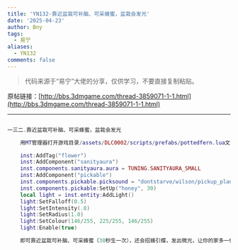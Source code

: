 ```yaml
---
title: 'YN132-靠近盆栽可补脑、可采蜂蜜，盆栽会发光'
date: '2025-04-23'
author: Bny
tags:
  - 易宁
aliases:
  - YN132
comments: false
---
```


> 代码来源于“易宁”大佬的分享，仅供学习，不要直接复制粘贴。

原帖链接：[http://bbs.3dmgame.com/thread-3859071-1-1.html](http://bbs.3dmgame.com/thread-3859071-1-1.html)

---

```lua  

一三二.靠近盆栽可补脑、可采蜂蜜，盆栽会发光	用MT管理器打开游戏目录/assets/DLC0002/scripts/prefabs/pottedfern.lua文件，在inst:AddComponent("inspectable")的下一行插入以下内容：	inst:AddTag("flower")	inst:AddComponent("sanityaura")	inst.components.sanityaura.aura = TUNING.SANITYAURA_SMALL	inst:AddComponent("pickable")	inst.components.pickable.picksound = "dontstarve/wilson/pickup_plants"	inst.components.pickable:SetUp("honey", 30)	local light = inst.entity:AddLight()	light:SetFalloff(0.5)	light:SetIntensity(.8)	light:SetRadius(1.0)	light:SetColour(146/255, 225/255, 146/255)	light:Enable(true)	即可靠近盆栽可补脑、可采蜂蜜（30秒生一次），还会招蜂引蝶，发出微光，让你的家多一份温馨。盆栽在建造选项（画着锤子）下，用5个叶子、1个蜗牛壳碎片建造

```  

